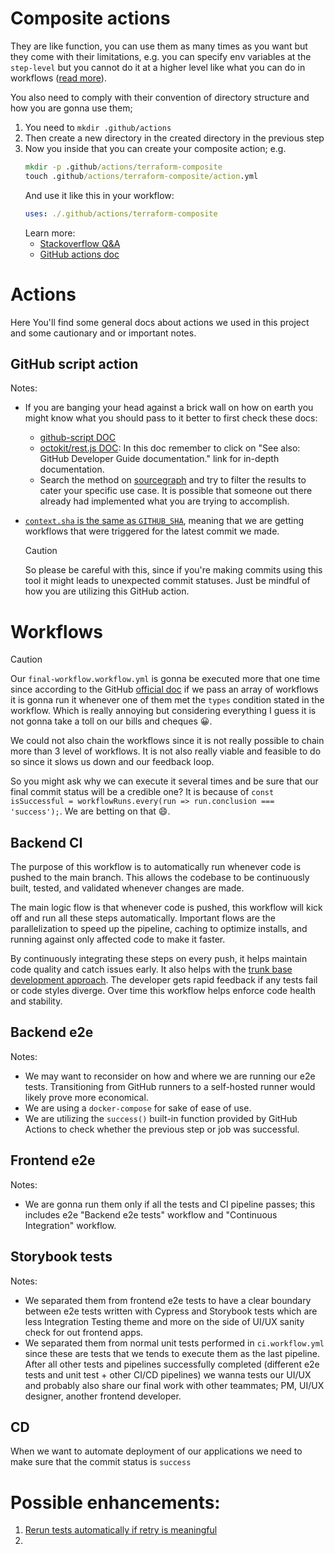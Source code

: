 # Composite actions

They are like function, you can use them as many times as you want but they come with their limitations, e.g. you can specify env variables at the `step-level` but you cannot do it at a higher level like what you can do in workflows ([read more](https://github.com/orgs/community/discussions/51280)).

You also need to comply with their convention of directory structure and how you are gonna use them;

1. You need to `mkdir .github/actions`
2. Then create a new directory in the created directory in the previous step
3. Now you inside that you can create your composite action; e.g.
   ```cmd
   mkdir -p .github/actions/terraform-composite
   touch .github/actions/terraform-composite/action.yml
   ```
   And use it like this in your workflow:
   ```yml
   uses: ./.github/actions/terraform-composite
   ```
   Learn more:
   - [Stackoverflow Q&A](https://stackoverflow.com/q/74350826/8784518)
   - [GitHub actions doc](https://docs.github.com/en/actions/using-workflows/workflow-syntax-for-github-actions#example-using-an-action-in-the-same-repository-as-the-workflow)

# Actions

Here You'll find some general docs about actions we used in this project and some cautionary and or important notes.

## GitHub script action

Notes:

- If you are banging your head against a brick wall on how on earth you might know what you should pass to it better to first check these docs:
  - [github-script DOC](https://github.com/actions/github-script)
  - [octokit/rest.js DOC](https://octokit.github.io/rest.js/v20): In this doc remember to click on "See also: GitHub Developer Guide documentation." link for in-depth documentation.
  - Search the method on [sourcegraph](https://sourcegraph.com/search) and try to filter the results to cater your specific use case. It is possible that someone out there already had implemented what you are trying to accomplish.
- [`context.sha` is the same as `GITHUB_SHA`](https://github.com/actions/toolkit/blob/main/packages/github/src/context.ts#L42), meaning that we are getting workflows that were triggered for the latest commit we made.

  > [!CAUTION]
  >
  > So please be careful with this, since if you're making commits using this tool it might leads to unexpected commit statuses. Just be mindful of how you are utilizing this GitHub action.

# Workflows

> [!CAUTION]
>
> Our `final-workflow.workflow.yml` is gonna be executed more that one time since according to the GitHub [official doc](https://docs.github.com/en/actions/using-workflows/events-that-trigger-workflows#workflow_run) if we pass an array of workflows it is gonna run it whenever one of them met the `types` condition stated in the workflow. Which is really annoying but considering everything I guess it is not gonna take a toll on our bills and cheques :grinning:.
>
> We could not also chain the workflows since it is not really possible to chain more than 3 level of workflows. It is not also really viable and feasible to do so since it slows us down and our feedback loop.
>
> So you might ask why we can execute it several times and be sure that our final commit status will be a credible one? It is because of `const isSuccessful = workflowRuns.every(run => run.conclusion === 'success');`. We are betting on that :smile:.

## Backend CI

The purpose of this workflow is to automatically run whenever code is pushed to the main branch. This allows the codebase to be continuously built, tested, and validated whenever changes are made.

The main logic flow is that whenever code is pushed, this workflow will kick off and run all these steps automatically. Important flows are the parallelization to speed up the pipeline, caching to optimize installs, and running against only affected code to make it faster.

By continuously integrating these steps on every push, it helps maintain code quality and catch issues early. It also helps with the [trunk base development approach](https://trunkbaseddevelopment.com/). The developer gets rapid feedback if any tests fail or code styles diverge. Over time this workflow helps enforce code health and stability.

## Backend e2e

Notes:

- We may want to reconsider on how and where we are running our e2e tests. Transitioning from GitHub runners to a self-hosted runner would likely prove more economical.
- We are using a `docker-compose` for sake of ease of use.
- We are utilizing the `success()` built-in function provided by GitHub Actions to check whether the previous step or job was successful.

## Frontend e2e

Notes:

- We are gonna run them only if all the tests and CI pipeline passes; this includes e2e "Backend e2e tests" workflow and "Continuous Integration" workflow.

## Storybook tests

Notes:

- We separated them from frontend e2e tests to have a clear boundary between e2e tests written with Cypress and Storybook tests which are less Integration Testing theme and more on the side of UI/UX sanity check for out frontend apps.
- We separated them from normal unit tests performed in `ci.workflow.yml` since these are tests that we tends to execute them as the last pipeline. After all other tests and pipelines successfully completed (different e2e tests and unit test + other CI/CD pipelines) we wanna tests our UI/UX and probably also share our final work with other teammates; PM, UI/UX designer, another frontend developer.

## CD

When we want to automate deployment of our applications we need to make sure that the commit status is `success`

# Possible enhancements:

1. [Rerun tests automatically if retry is meaningful](https://sourcegraph.com/github.com/flix/flix@f9db49d57ae326ab90115a14eda2e185f542a857/-/blob/.github/workflows/rerun-on-demand.yaml)
2.
